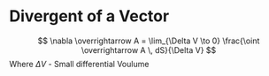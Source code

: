 # Divergent of a Vector

$$
\nabla \overrightarrow A = \lim_{\Delta V \to 0} \frac{\oint \overrightarrow A \, dS}{\Delta V}
$$
Where $\Delta V$ - Small differential Voulume